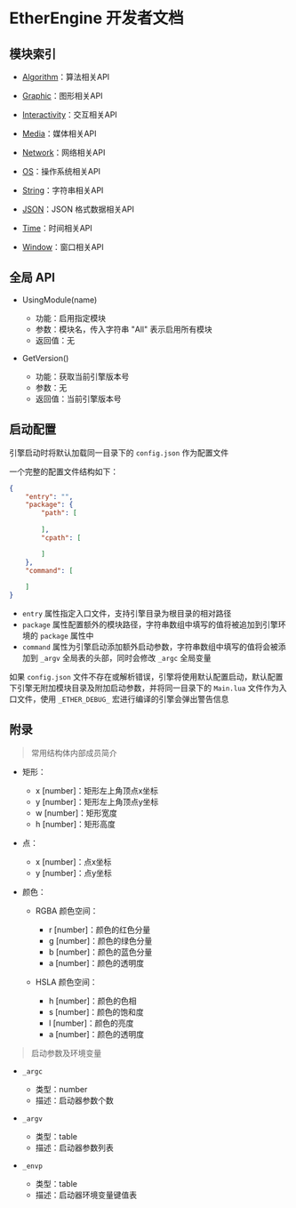 # EtherEngine 开发者文档

## 模块索引

+ [Algorithm](Algorithm/index.md)：算法相关API

+ [Graphic](Graphic/index.md)：图形相关API

+ [Interactivity](Interactivity/index.md)：交互相关API

+ [Media](Media/index.md)：媒体相关API

+ [Network](Network/index.md)：网络相关API

+ [OS](OS/index.md)：操作系统相关API

+ [String](String/index.md)：字符串相关API

+ [JSON](JSON/index.md)：JSON 格式数据相关API

+ [Time](Time/index.md)：时间相关API

+ [Window](Window/index.md)：窗口相关API

## 全局 API

+ UsingModule(name)

    + 功能：启用指定模块
    + 参数：模块名，传入字符串 "All" 表示启用所有模块
    + 返回值：无

+ GetVersion()

    + 功能：获取当前引擎版本号
    + 参数：无
    + 返回值：当前引擎版本号

## 启动配置

引擎启动时将默认加载同一目录下的 `config.json` 作为配置文件

一个完整的配置文件结构如下：

```json
{
    "entry": "",
    "package": {
        "path": [
          
        ],
        "cpath": [

        ]
    },
    "command": [
        
    ]
}
```

+ `entry` 属性指定入口文件，支持引擎目录为根目录的相对路径
+ `package` 属性配置额外的模块路径，字符串数组中填写的值将被追加到引擎环境的 `package` 属性中
+ `command` 属性为引擎启动添加额外启动参数，字符串数组中填写的值将会被添加到 `_argv` 全局表的头部，同时会修改 `_argc` 全局变量

如果 `config.json` 文件不存在或解析错误，引擎将使用默认配置启动，默认配置下引擎无附加模块目录及附加启动参数，并将同一目录下的 `Main.lua` 文件作为入口文件，使用 `_ETHER_DEBUG_` 宏进行编译的引擎会弹出警告信息

## 附录

> 常用结构体内部成员简介

+ 矩形：

    + x [number]：矩形左上角顶点x坐标
    + y [number]：矩形左上角顶点y坐标
    + w [number]：矩形宽度
    + h [number]：矩形高度

+ 点：

    + x [number]：点x坐标
    + y [number]：点y坐标

+ 颜色：

    + RGBA 颜色空间：

        + r [number]：颜色的红色分量
        + g [number]：颜色的绿色分量
        + b [number]：颜色的蓝色分量
        + a [number]：颜色的透明度

    + HSLA 颜色空间：
        
        + h [number]：颜色的色相
        + s [number]：颜色的饱和度
        + l [number]：颜色的亮度
        + a [number]：颜色的透明度

> 启动参数及环境变量

+ `_argc`

    + 类型：number
    + 描述：启动器参数个数

+ `_argv`

    + 类型：table
    + 描述：启动器参数列表

+ `_envp`

    + 类型：table
    + 描述：启动器环境变量键值表